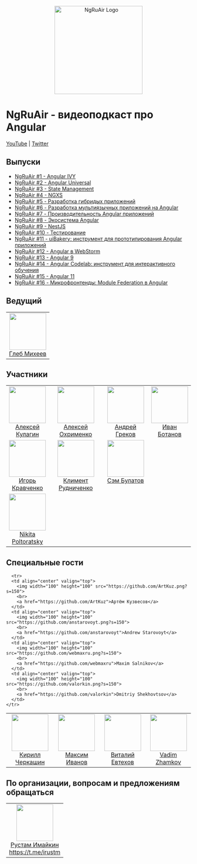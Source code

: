 <p align="center">
  <a href="https://www.youtube.com/channel/UCUIac80KeiumU29aOm-K3VQ" target="blank"><img src="https://raw.githubusercontent.com/ngRuAir/ngruair/master/assets/logo.png" width="240" alt="NgRuAir Logo" /></a>
</p>

# NgRuAir - видеоподкаст про Angular

[YouTube](https://www.youtube.com/channel/UCUIac80KeiumU29aOm-K3VQ) | 
[Twitter](https://twitter.com/ngRuAir)

## Выпуски

- [NgRuAir #1 - Angular IVY](https://www.youtube.com/watch?v=O5zM5sWptTw)
- [NgRuAir #2 - Angular Universal](https://www.youtube.com/watch?v=6aYQxRgw8Sk)
- [NgRuAir #3 - State Management](https://www.youtube.com/watch?v=ffVXy7s5ciA)
- [NgRuAir #4 - NGXS](https://www.youtube.com/watch?v=0OT8O4gj6ak)
- [NgRuAir #5 - Разработка гибридых приложений](https://www.youtube.com/watch?v=eMaoMAM4t-g)
- [NgRuAir #6 - Разработка мультиязычных приложений на Angular](https://www.youtube.com/watch?v=9s9I1_bsZkc)
- [NgRuAir #7 - Производительность Angular приложений](https://www.youtube.com/watch?v=KNzDpZlGo7g)
- [NgRuAir #8 - Экосистема Angular](https://www.youtube.com/watch?v=udPlg44PzYw)
- [NgRuAir #9 - NestJS](https://www.youtube.com/watch?v=tSWluc3dL3w)
- [NgRuAir #10 - Тестирование](https://www.youtube.com/watch?v=SRPp6zRBvi8)
- [NgRuAir #11 - uiBakery: инструмент для прототипирования Angular приложений](https://www.youtube.com/watch?v=0zJck44Bc0E)
- [NgRuAir #12 - Angular в WebStorm](https://www.youtube.com/watch?v=jLvtwNmbPKU)
- [NgRuAir #13 - Angular 9](https://www.youtube.com/watch?v=_XY1xyEyr6I)
- [NgRuAir #14 - Angular Codelab: инструмент для интерактивного обучения](https://www.youtube.com/watch?v=h9lGLpvKeFI)
- [NgRuAir #15 - Angular 11](https://www.youtube.com/watch?v=J98fHG0Z4wQ)
- [NgRuAir #16 - Микрофронтенды: Module Federation в Angular](https://www.youtube.com/watch?v=sC3m6fRou6k)


## Ведущий

<table>
  <tbody>
    <tr>
      <td align="center" valign="top">
        <img width="100" height="100" src="https://github.com/glebmachine.png?s=150">
        <br>
        <a href="https://github.com/glebmachine">Глеб Михеев</a>
      </td>
    </tr>
  </tbody>
</table>


## Участники
<table>
  <tbody>
    <tr>
      <td align="center" valign="top">
        <img width="100" height="100" src="https://github.com/alQlagin.png?s=150">
        <br>
        <a href="https://github.com/alQlagin">Алексей Кулагин</a>
      </td>
      <td align="center" valign="top">
        <img width="100" height="100" src="https://github.com/obenjiro.png?s=150">
        <br>
        <a href="https://github.com/obenjiro">Алексей Охрименко</a>
      </td>
      <td align="center" valign="top">
        <img width="100" height="100" src="https://github.com/thekiba.png?s=150">
        <br>
        <a href="https://github.com/thekiba">Андрей Греков</a>
      </td>
      <td align="center" width="20%" valign="top">
        <img width="100" height="100" src="https://github.com/StressoID.png?s=150">
        <br>
        <a href="https://github.com/StressoID">Иван Ботанов</a>
      </td>
     </tr>
     <tr>
     <td align="center" width="20%" valign="top">
        <img width="100" height="100" src="https://github.com/Gorniv.png?s=150">
        <br>
        <a href="https://github.com/Gorniv">Игорь Кравченко</a>
      </td>
     <td align="center" valign="top">
        <img width="100" height="100" src="https://github.com/klimentru1986.png?s=150">
        <br>
        <a href="https://github.com/klimentru1986">Климент Рудниченко</a>
      </td>
       <td align="center" valign="top">
        <img width="100" height="100" src="https://github.com/mephistorine.png?s=150">
        <br>
        <a href="https://github.com/mephistorine">Сэм Булатов</a>
      </td>
      <tr>
       <td align="center" valign="top">
        <img width="100" height="100" src="https://github.com/Tibing.png?s=150">
        <br>
        <a href="https://github.com/Tibing">Nikita Poltoratsky</a>
      </td>
     </tr>
  </tbody>
</table>

## Специальные гости

<table>
  <tbody>
    <tr>
      <td align="center" valign="top">
        <img width="100" height="100" src="https://github.com/kirjs.png?s=150">
        <br>
        <a href="https://github.com/kirjs">Кирилл Черкашин</a>
      </td>
      <td align="center" valign="top">
        <img width="100" height="100" src="https://github.com/splincode.png?s=150">
        <br>
        <a href="https://github.com/splincode">Максим Иванов</a>
      </td>
      <td align="center" valign="top">
        <img width="100" height="100" src="https://github.com/GonzoLigga.png?s=150">
        <br>
        <a href="https://github.com/GonzoLigga">Виталий Евтехов</a>
      </td>
      <td align="center" valign="top">
        <img width="100" height="100" src="https://github.com/vadjs.png?s=150">
        <br>
        <a href="https://github.com/vadjs">Vadim Zhamkov</a>
      </td>
      </tr>

      <tr>
      <td align="center" valign="top">
        <img width="100" height="100" src="https://github.com/ArtKuz.png?s=150">
        <br>
        <a href="https://github.com/ArtKuz">Артём Кузвесов</a>
      </td>
      <td align="center" valign="top">
        <img width="100" height="100" src="https://github.com/anstarovoyt.png?s=150">
        <br>
        <a href="https://github.com/anstarovoyt">Andrew Starovoyt</a>
      </td>
      <td align="center" valign="top">
        <img width="100" height="100" src="https://github.com/webmaxru.png?s=150">
        <br>
        <a href="https://github.com/webmaxru">Maxim Salnikov</a>
      </td>
      <td align="center" valign="top">
        <img width="100" height="100" src="https://github.com/valorkin.png?s=150">
        <br>
        <a href="https://github.com/valorkin">Dmitriy Shekhovtsov</a>
      </td>
    </tr>
  </tbody>
</table>

## По организации, вопросам и предложениям обращаться

<table>
  <tbody>
    <tr>
      <td align="center" valign="top">
        <img width="100" height="100" src="https://github.com/irustm.png?s=150">
        <br>
        <a href="https://github.com/irustm">Рустам Имайкин</a> <br>
        <a href="https://t.me/irustm">https://t.me/irustm</a>
      </td>
    </tr>
  </tbody>
</table>
